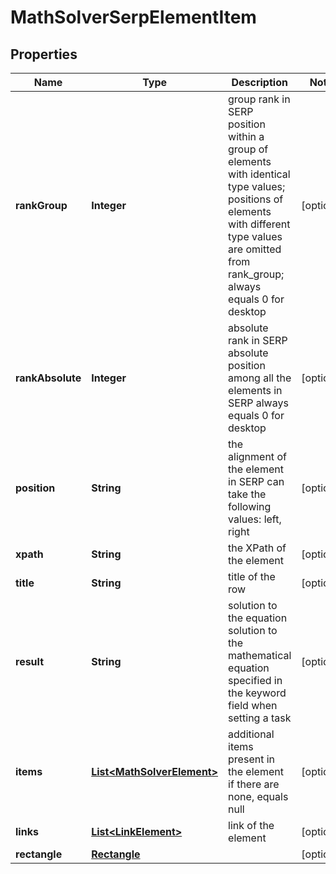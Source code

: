 

# MathSolverSerpElementItem


## Properties

| Name | Type | Description | Notes |
|------------ | ------------- | ------------- | -------------|
|**rankGroup** | **Integer** | group rank in SERP position within a group of elements with identical type values; positions of elements with different type values are omitted from rank_group; always equals 0 for desktop |  [optional] |
|**rankAbsolute** | **Integer** | absolute rank in SERP absolute position among all the elements in SERP always equals 0 for desktop |  [optional] |
|**position** | **String** | the alignment of the element in SERP can take the following values: left, right |  [optional] |
|**xpath** | **String** | the XPath of the element |  [optional] |
|**title** | **String** | title of the row |  [optional] |
|**result** | **String** | solution to the equation solution to the mathematical equation specified in the keyword field when setting a task |  [optional] |
|**items** | [**List&lt;MathSolverElement&gt;**](MathSolverElement.md) | additional items present in the element if there are none, equals null |  [optional] |
|**links** | [**List&lt;LinkElement&gt;**](LinkElement.md) | link of the element |  [optional] |
|**rectangle** | [**Rectangle**](Rectangle.md) |  |  [optional] |



